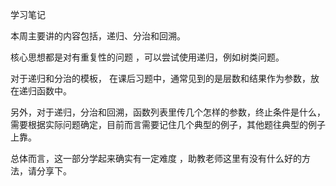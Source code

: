 学习笔记

本周主要讲的内容包括，递归、分治和回溯。

核心思想都是对有重复性的问题 ，可以尝试使用递归，例如树类问题。

对于递归和分治的模板， 在课后习题中，通常见到的是层数和结果作为参数，放在递归函数中。

另外，对于递归，分治和回溯，函数列表里传几个怎样的参数，终止条件是什么，需要根据实际问题确定，目前而言需要记住几个典型的例子，其他题往典型的例子上靠。

总体而言，这一部分学起来确实有一定难度 ，助教老师这里有没有什么好的方法，请分享下。